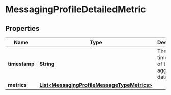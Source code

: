 

# MessagingProfileDetailedMetric


## Properties

Name | Type | Description | Notes
------------ | ------------- | ------------- | -------------
**timestamp** | **String** | The timestamp of the aggregated data. |  [optional] [readonly]
**metrics** | [**List&lt;MessagingProfileMessageTypeMetrics&gt;**](MessagingProfileMessageTypeMetrics.md) |  |  [optional]




